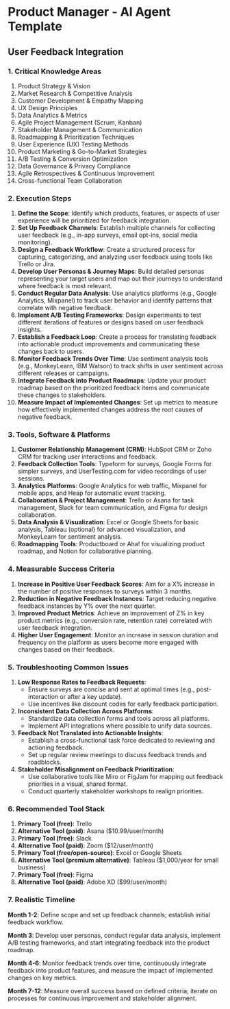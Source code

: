 # Product Manager - AI Agent Template

## User Feedback Integration

### 1. Critical Knowledge Areas

1. Product Strategy & Vision
2. Market Research & Competitive Analysis
3. Customer Development & Empathy Mapping
4. UX Design Principles
5. Data Analytics & Metrics
6. Agile Project Management (Scrum, Kanban)
7. Stakeholder Management & Communication
8. Roadmapping & Prioritization Techniques
9. User Experience (UX) Testing Methods
10. Product Marketing & Go-to-Market Strategies
11. A/B Testing & Conversion Optimization
12. Data Governance & Privacy Compliance
13. Agile Retrospectives & Continuous Improvement
14. Cross-functional Team Collaboration

### 2. Execution Steps

1. **Define the Scope**: Identify which products, features, or aspects of user experience will be prioritized for feedback integration.
2. **Set Up Feedback Channels**: Establish multiple channels for collecting user feedback (e.g., in-app surveys, email opt-ins, social media monitoring).
3. **Design a Feedback Workflow**: Create a structured process for capturing, categorizing, and analyzing user feedback using tools like Trello or Jira.
4. **Develop User Personas & Journey Maps**: Build detailed personas representing your target users and map out their journeys to understand where feedback is most relevant.
5. **Conduct Regular Data Analysis**: Use analytics platforms (e.g., Google Analytics, Mixpanel) to track user behavior and identify patterns that correlate with negative feedback.
6. **Implement A/B Testing Frameworks**: Design experiments to test different iterations of features or designs based on user feedback insights.
7. **Establish a Feedback Loop**: Create a process for translating feedback into actionable product improvements and communicating these changes back to users.
8. **Monitor Feedback Trends Over Time**: Use sentiment analysis tools (e.g., MonkeyLearn, IBM Watson) to track shifts in user sentiment across different releases or campaigns.
9. **Integrate Feedback into Product Roadmaps**: Update your product roadmap based on the prioritized feedback items and communicate these changes to stakeholders.
10. **Measure Impact of Implemented Changes**: Set up metrics to measure how effectively implemented changes address the root causes of negative feedback.

### 3. Tools, Software & Platforms

1. **Customer Relationship Management (CRM)**: HubSpot CRM or Zoho CRM for tracking user interactions and feedback.
2. **Feedback Collection Tools**: Typeform for surveys, Google Forms for simpler surveys, and UserTesting.com for video recordings of user sessions.
3. **Analytics Platforms**: Google Analytics for web traffic, Mixpanel for mobile apps, and Heap for automatic event tracking.
4. **Collaboration & Project Management**: Trello or Asana for task management, Slack for team communication, and Figma for design collaboration.
5. **Data Analysis & Visualization**: Excel or Google Sheets for basic analysis, Tableau (optional) for advanced visualization, and MonkeyLearn for sentiment analysis.
6. **Roadmapping Tools**: Productboard or Aha! for visualizing product roadmap, and Notion for collaborative planning.

### 4. Measurable Success Criteria

1. **Increase in Positive User Feedback Scores**: Aim for a X% increase in the number of positive responses to surveys within 3 months.
2. **Reduction in Negative Feedback Instances**: Target reducing negative feedback instances by Y% over the next quarter.
3. **Improved Product Metrics**: Achieve an improvement of Z% in key product metrics (e.g., conversion rate, retention rate) correlated with user feedback integration.
4. **Higher User Engagement**: Monitor an increase in session duration and frequency on the platform as users become more engaged with changes based on their feedback.

### 5. Troubleshooting Common Issues

1. **Low Response Rates to Feedback Requests**:
   - Ensure surveys are concise and sent at optimal times (e.g., post-interaction or after a key update).
   - Use incentives like discount codes for early feedback participation.
2. **Inconsistent Data Collection Across Platforms**:
   - Standardize data collection forms and tools across all platforms.
   - Implement API integrations where possible to unify data sources.
3. **Feedback Not Translated into Actionable Insights**:
   - Establish a cross-functional task force dedicated to reviewing and actioning feedback.
   - Set up regular review meetings to discuss feedback trends and roadblocks.
4. **Stakeholder Misalignment on Feedback Prioritization**:
   - Use collaborative tools like Miro or FigJam for mapping out feedback priorities in a visual, shared format.
   - Conduct quarterly stakeholder workshops to realign priorities.

### 6. Recommended Tool Stack

1. **Primary Tool (free)**: Trello
2. **Alternative Tool (paid)**: Asana ($10.99/user/month)
3. **Primary Tool (free)**: Slack
4. **Alternative Tool (paid)**: Zoom ($12/user/month)
5. **Primary Tool (free/open-source)**: Excel or Google Sheets
6. **Alternative Tool (premium alternative)**: Tableau ($1,000/year for small business)
7. **Primary Tool (free)**: Figma
8. **Alternative Tool (paid)**: Adobe XD ($99/user/month)

### 7. Realistic Timeline

**Month 1-2**: Define scope and set up feedback channels; establish initial feedback workflow.

**Month 3**: Develop user personas, conduct regular data analysis, implement A/B testing frameworks, and start integrating feedback into the product roadmap.

**Month 4-6**: Monitor feedback trends over time, continuously integrate feedback into product features, and measure the impact of implemented changes on key metrics.

**Month 7-12**: Measure overall success based on defined criteria; iterate on processes for continuous improvement and stakeholder alignment.

